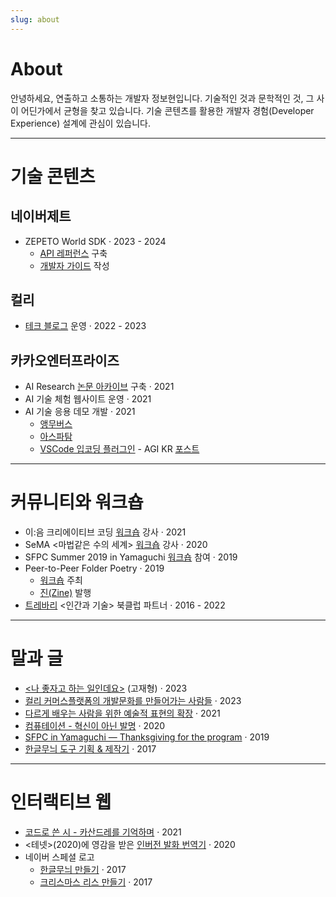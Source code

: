 ```yaml
---
slug: about
---
```


# About

안녕하세요, 연출하고 소통하는 개발자 정보현입니다. 기술적인 것과 문학적인 것, 그 사이 어딘가에서 균형을 찾고 있습니다.
기술 콘텐츠를 활용한 개발자 경험(Developer Experience) 설계에 관심이 있습니다.

---

# 기술 콘텐츠

## **네이버제트**
  - ZEPETO World SDK · 2023 - 2024
    - [API 레퍼런스](https://developer.zepeto.me/) 구축
    - [개발자 가이드](https://docs.zepeto.me/studio/reference) 작성
## **컬리**
  - [테크 블로그](https://helloworld.kurly.com/) 운영 · 2022 - 2023
## **카카오엔터프라이즈**
  - AI Research [논문 아카이브](https://kakaoenterprise.github.io/) 구축 · 2021
  - AI 기술 체험 웹사이트 운영 · 2021
  - AI 기술 응용 데모 개발 · 2021
    - [앵무버스](https://youtube.com/shorts/Tpg3SamzY0c?si=eCf-ZxfKEbsD8cxj)
    - [아스파탐](https://youtube.com/shorts/7VKKMEMLSpc?feature=share)
    - [VSCode 입코딩 플러그인](https://www.youtube.com/watch?v=OnxAKXqipsQ) - AGI KR [포스트](https://bit.ly/3e5DzG3)

---

# 커뮤니티와 워크숍

- 이:음 크리에이티브 코딩 [워크숍](https://kdac.or.kr/board/read?boardManagementNo=1&boardNo=2800&level=2&menuNo=2) 강사 · 2021
- SeMA \<마법같은 수의 세계\> [워크숍](https://www.youtube.com/watch?v=tzNgy9kA2Mg) 강사 · 2020
- SFPC Summer 2019 in Yamaguchi [워크숍](https://www.ycam.jp/en/events/2019/sfpc/) 참여 · 2019
- Peer-to-Peer Folder Poetry · 2019
  - [워크숍](https://github.com/ulpc/Peer-to-Peer-Folder-Poetry) 주최
  - [진(Zine)](https://github.com/ulpc/Peer-to-Peer-Folder-Poetry/blob/master/sessions/ulpc/2019-11/zine.pdf) 발행
- [트레바리](https://trevari.co.kr/) \<인간과 기술\> 북클럽 파트너 · 2016 - 2022

---

# 말과 글

- [\<나 좋자고 하는 일인데요\>](https://product.kyobobook.co.kr/detail/S000201863585) (고재형) · 2023
- [컬리 커머스플랫폼의 개발문화를 만들어가는 사람들](https://helloworld.kurly.com/blog/commerce-platform-facilitators-2022/) · 2023
- [다르게 배우는 사람을 위한 예술적 표현의 확장](https://ieum.or.kr/user/webzine/view.do?idx=84) · 2021
- [컴퓨테이션 - 혁신이 아닌 발명](http://factory483.org/program/14324) · 2020
- [SFPC in Yamaguchi — Thanksgiving for the program](https://medium.com/sfpc/sfpc-in-yamaguchi-thanksgiving-for-the-program-1336f8c5e63f) · 2019
- [한글무늬 도구 기획 & 제작기](https://www.youtube.com/watch?v=U1F5JXPxlcU) · 2017

---

# 인터랙티브 웹

- [코드로 쓴 시 - 카산드레를 기억하며](https://bohyunjung.com/code-poetry-after-cassandre/) · 2021
- \<테넷\>(2020)에 영감을 받은 [인버전 발화 번역기](https://www.youtube.com/watch?v=yKpdknz84zQ) · 2020
- 네이버 스페셜 로고
  - [한글무늬 만들기](https://logoproject.naver.com/hanguel) · 2017
  - [크리스마스 리스 만들기](https://logoproject.naver.com/christmas) · 2017
